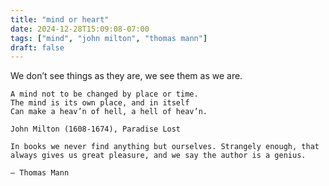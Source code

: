 ```yaml
---
title: "mind or heart"
date: 2024-12-28T15:09:08-07:00
tags: ["mind", "john milton", "thomas mann"]
draft: false
---
```


We don’t see things as they are, we see them as we are.

```
A mind not to be changed by place or time.
The mind is its own place, and in itself
Can make a heav’n of hell, a hell of heav’n.

John Milton (1608-1674), Paradise Lost
```

```
In books we never find anything but ourselves. Strangely enough, that always gives us great pleasure, and we say the author is a genius. 

— Thomas Mann
```


